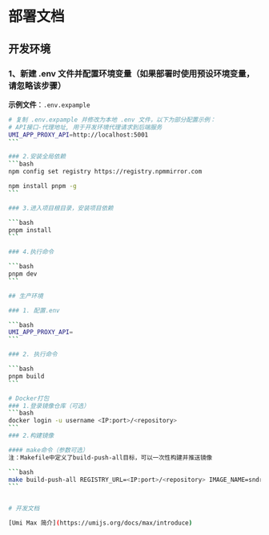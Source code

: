# 部署文档

## 开发环境

### 1、新建 .env 文件并配置环境变量（如果部署时使用预设环境变量，请忽略该步骤）
**示例文件**：`.env.expample`
````bash
# 复制 .env.expample 并修改为本地 .env 文件，以下为部分配置示例：
# API接口-代理地址, 用于开发环境代理请求到后端服务
UMI_APP_PROXY_API=http://localhost:5001
```

### 2.安装全局依赖
```bash
npm config set registry https://registry.npmmirror.com

npm install pnpm -g
```

### 3.进入项目根目录，安装项目依赖

```bash
pnpm install
```

### 4.执行命令

```bash
pnpm dev
```

## 生产环境

### 1. 配置.env

```bash
UMI_APP_PROXY_API=
```

### 2. 执行命令

```bash
pnpm build
```

# Docker打包
### 1.登录镜像仓库（可选）
```bash
docker login -u username <IP:port>/<repository>
```
### 2.构建镜像

#### make命令（参数可选）
注：Makefile中定义了build-push-all目标，可以一次性构建并推送镜像

```bash
make build-push-all REGISTRY_URL=<IP:port>/<repository> IMAGE_NAME=sndraw/bookroom-web IMAGE_VERISON=1.0.0
```


# 开发文档

[Umi Max 简介](https://umijs.org/docs/max/introduce)
